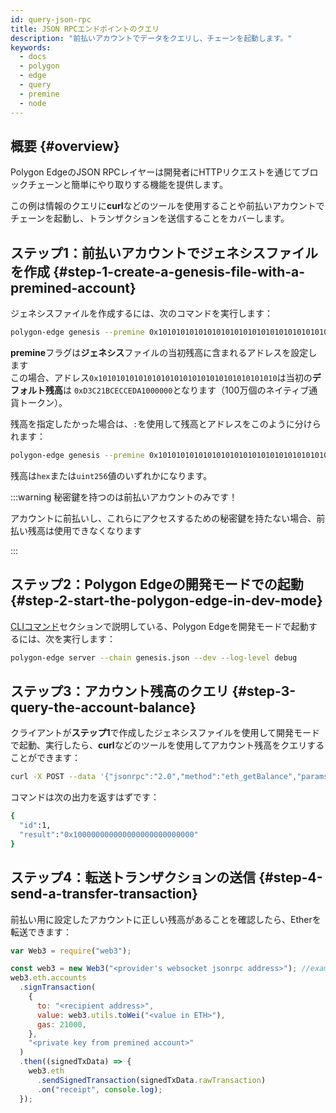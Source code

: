 ```yaml
---
id: query-json-rpc
title: JSON RPCエンドポイントのクエリ
description: "前払いアカウントでデータをクエリし、チェーンを起動します。"
keywords:
  - docs
  - polygon
  - edge
  - query
  - premine
  - node
---
```


## 概要 {#overview}

Polygon EdgeのJSON RPCレイヤーは開発者にHTTPリクエストを通じてブロックチェーンと簡単にやり取りする機能を提供します。

この例は情報のクエリに**curl**などのツールを使用することや前払いアカウントでチェーンを起動し、トランザクションを送信することをカバーします。

## ステップ1：前払いアカウントでジェネシスファイルを作成 {#step-1-create-a-genesis-file-with-a-premined-account}

ジェネシスファイルを作成するには、次のコマンドを実行します：
````bash
polygon-edge genesis --premine 0x1010101010101010101010101010101010101010
````

**premine**フラグは**ジェネシス**ファイルの当初残高に含まれるアドレスを設定します<br />
この場合、アドレス`0x1010101010101010101010101010101010101010`は当初の**デフォルト残高**は
`0xD3C21BCECCEDA1000000`となります（100万個のネイティブ通貨トークン）。

残高を指定したかった場合は、`:`を使用して残高とアドレスをこのように分けられます：
````bash
polygon-edge genesis --premine 0x1010101010101010101010101010101010101010:0x123123
````

残高は`hex`または`uint256`値のいずれかになります。

:::warning 秘密鍵を持つのは前払いアカウントのみです！

アカウントに前払いし、これらにアクセスするための秘密鍵を持たない場合、前払い残高は使用できなくなります

:::

## ステップ2：Polygon Edgeの開発モードでの起動 {#step-2-start-the-polygon-edge-in-dev-mode}

[CLIコマンド](/docs/edge/get-started/cli-commands)セクションで説明している、Polygon Edgeを開発モードで起動するには、次を実行します：
````bash
polygon-edge server --chain genesis.json --dev --log-level debug
````

## ステップ3：アカウント残高のクエリ {#step-3-query-the-account-balance}

クライアントが**ステップ1**で作成したジェネシスファイルを使用して開発モードで起動、実行したら、**curl**などのツールを使用してアカウント残高をクエリすることができます：
````bash
curl -X POST --data '{"jsonrpc":"2.0","method":"eth_getBalance","params":["0x1010101010101010101010101010101010101010", "latest"],"id":1}' localhost:8545
````

コマンドは次の出力を返すはずです：
````bash
{
  "id":1,
  "result":"0x100000000000000000000000000"
}
````

## ステップ4：転送トランザクションの送信 {#step-4-send-a-transfer-transaction}

前払い用に設定したアカウントに正しい残高があることを確認したら、Etherを転送できます：

````js
var Web3 = require("web3");

const web3 = new Web3("<provider's websocket jsonrpc address>"); //example: ws://localhost:10002/ws
web3.eth.accounts
  .signTransaction(
    {
      to: "<recipient address>",
      value: web3.utils.toWei("<value in ETH>"),
      gas: 21000,
    },
    "<private key from premined account>"
  )
  .then((signedTxData) => {
    web3.eth
      .sendSignedTransaction(signedTxData.rawTransaction)
      .on("receipt", console.log);
  });

````
